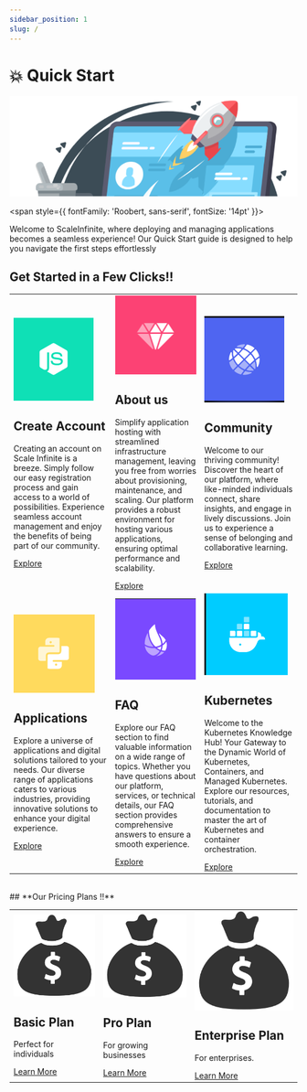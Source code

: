 ```yaml
---
sidebar_position: 1
slug: /
---
```








# 💥 Quick Start

<p align="center">
  <img src="/img/wdwd.png" alt="Alt Text" width="680"/>
</p>

<span style={{ fontFamily: 'Roobert, sans-serif', fontSize: '14pt' }}>

Welcome to ScaleInfinite, where deploying and managing applications becomes a seamless experience! Our Quick Start guide is designed to help you navigate the first steps effortlessly

## Get Started in a Few Clicks!!

<table style={{ width: '100%', margin: '0 auto', tableLayout: 'fixed' }}>
  <tr>
    <td style={{ padding: '15px', backgroundColor: 'darkwhite', borderRadius: '15px', textAlign: 'left', border: '2px solid #808080' }}>
      <div style={{ display: 'flex', flexDirection: 'column', alignItems: 'center' }}>
        <div style={{ marginBottom: '20px' }}>
          <img src="/img/664.png" alt="Create Account Icon" style={{ width: '116px', height: '100px', objectFit: 'cover' }} />
        </div>
        <div style={{ display: 'flex', flexDirection: 'column' }}>
          <h2 style={{ marginBottom: '10px', fontWeight: 'normal', fontSize: '14px' }}>Create Account</h2>
          <p style={{ marginBottom: '0px', fontSize: '12px' }}>
            Creating an account on Scale Infinite is a breeze. Simply follow our easy registration process and gain access to a world of possibilities. Experience seamless account management and enjoy the benefits of being part of our community.
          </p>
          <a href="https://techscaleinfinite.github.io/introduction/cloud-float/create-account" style={{ display: 'inline-block', padding: '8px 12px', backgroundColor: 'black', color: 'white', borderRadius: '5px', textDecoration: 'none', fontSize: '12px' }}>Explore</a>
        </div>
      </div>
    </td>
    <td style={{ padding: '15px', backgroundColor: 'darkwhite', borderRadius: '15px', textAlign: 'left', border: '2px solid #808080' }}>
      <div style={{ display: 'flex', flexDirection: 'column', alignItems: 'center' }}>
        <div style={{ marginBottom: '20px' }}>
          <img src="/img/660.png" alt="Explore Icon" style={{ width: '116px', height: '100px', objectFit: 'cover' }} />
        </div>
        <div style={{ display: 'flex', flexDirection: 'column' }}>
          <h2 style={{ marginBottom: '10px', fontWeight: 'normal', fontSize: '14px' }}>About us</h2>
          <p style={{ marginBottom: '0px', fontSize: '12px' }}>
            Simplify application hosting with streamlined infrastructure management, leaving you free from worries about provisioning, maintenance, and scaling. Our platform provides a robust environment for hosting various applications, ensuring optimal performance and scalability.
          </p>
          <a href="https://techscaleinfinite.github.io/introduction/" style={{ display: 'inline-block', padding: '8px 12px', backgroundColor: 'black', color: 'white', borderRadius: '5px', textDecoration: 'none', fontSize: '12px' }}>Explore</a>
        </div>
      </div>
    </td>
    <td style={{ padding: '15px', backgroundColor: 'darkwhite', borderRadius: '15px', textAlign: 'left', border: '2px solid #808080' }}>
      <div style={{ display: 'flex', flexDirection: 'column', alignItems: 'center' }}>
        <div style={{ marginBottom: '20px' }}>
          <img src="/img/666.png" alt="Explore Icon" style={{ width: '116px', height: '100px', objectFit: 'cover' }} />
        </div>
        <div style={{ display: 'flex', flexDirection: 'column' }}>
          <h2 style={{ marginBottom: '10px', fontWeight: 'normal', fontSize: '14px' }}>Community</h2>
          <p style={{ marginBottom: '0px', fontSize: '12px' }}>
            Welcome to our thriving community! Discover the heart of our platform, where like-minded individuals connect, share insights, and engage in lively discussions. Join us to experience a sense of belonging and collaborative learning.
          </p>
          <a href="https://techscaleinfinite.github.io/Community" style={{ display: 'inline-block', padding: '8px 12px', backgroundColor: 'black', color: 'white', borderRadius: '5px', textDecoration: 'none', fontSize: '12px' }}>Explore</a>
        </div>
      </div>
    </td>
  </tr>
  <tr>
    <td style={{ padding: '15px', backgroundColor: 'darkwhite', borderRadius: '15px', textAlign: 'left', border: '2px solid #808080' }}>
      <div style={{ display: 'flex', flexDirection: 'column', alignItems: 'center' }}>
        <div style={{ marginBottom: '20px' }}>
          <img src="/img/661.png" alt="Create Account Icon" style={{ width: '116px', height: '100px', objectFit: 'cover' }} />
        </div>
        <div style={{ display: 'flex', flexDirection: 'column' }}>
          <h2 style={{ marginBottom: '10px', fontWeight: 'normal', fontSize: '14px' }}>Applications</h2>
          <p style={{ marginBottom: '0px', fontSize: '12px' }}>
            Explore a universe of applications and digital solutions tailored to your needs. Our diverse range of applications caters to various industries, providing innovative solutions to enhance your digital experience.
          </p>
          <a href="https://techscaleinfinite.github.io/category/-demo-deployment" style={{ display: 'inline-block', padding: '8px 12px', backgroundColor: 'black', color: 'white', borderRadius: '5px', textDecoration: 'none', fontSize: '12px' }}>Explore</a>
        </div>
      </div>
    </td>
    <td style={{ padding: '15px', backgroundColor: 'darkwhite', borderRadius: '15px', textAlign: 'left', border: '2px solid #808080' }}>
      <div style={{ display: 'flex', flexDirection: 'column', alignItems: 'center' }}>
        <div style={{ marginBottom: '20px' }}>
          <img src="/img/662.png" alt="Explore Icon" style={{ width: '116px', height: '100px', objectFit: 'cover' }} />
        </div>
        <div style={{ display: 'flex', flexDirection: 'column' }}>
          <h2 style={{ marginBottom: '10px', fontWeight: 'normal', fontSize: '14px' }}>FAQ</h2>
          <p style={{ marginBottom: '0px', fontSize: '12px' }}>
            Explore our FAQ section to find valuable information on a wide range of topics. Whether you have questions about our platform, services, or technical details, our FAQ section provides comprehensive answers to ensure a smooth experience.
          </p>
          <a href="https://techscaleinfinite.github.io/FAQ" style={{ display: 'inline-block', padding: '8px 12px', backgroundColor: 'black', color: 'white', borderRadius: '5px', textDecoration: 'none', fontSize: '12px' }}>Explore</a>
        </div>
      </div>
    </td>
    <td style={{ padding: '15px', backgroundColor: 'darkwhite', borderRadius: '15px', textAlign: 'left', border: '2px solid #808080' }}>
      <div style={{ display: 'flex', flexDirection: 'column', alignItems: 'center' }}>
        <div style={{ marginBottom: '20px' }}>
          <img src="/img/665.png" alt="Explore Icon" style={{ width: '116px', height: '100px', objectFit: 'cover' }} />
        </div>
        <div style={{ display: 'flex', flexDirection: 'column' }}>
          <h2 style={{ marginBottom: '10px', fontWeight: 'normal', fontSize: '14px' }}>Kubernetes</h2>
          <p style={{ marginBottom: '0px', fontSize: '12px' }}>
            Welcome to the Kubernetes Knowledge Hub! Your Gateway to the Dynamic World of Kubernetes, Containers, and Managed Kubernetes. Explore our resources, tutorials, and documentation to master the art of Kubernetes and container orchestration.
          </p>
          <a href="https://techscaleinfinite.github.io/introduction/kubernetes/" style={{ display: 'inline-block', padding: '8px 12px', backgroundColor: 'black', color: 'white', borderRadius: '5px', textDecoration: 'none', fontSize: '12px' }}>Explore</a>
        </div>
      </div>
    </td>
  </tr>
  <!-- Repeat the structure for the remaining sections -->
</table>

<br />


<div style={{ marginBottom: '20px' }}>
  ## **Our Pricing Plans !!**
</div>

<table style={{ width: '100%', tableLayout: 'fixed' }}>
  <tr>
    <td style={{ padding: '15px', backgroundColor: 'darkwhite', borderRadius: '15px', textAlign: 'left', border: '2px solid #808080' }}>
      <div style={{ display: 'flex', flexDirection: 'column', alignItems: 'center' }}>
        <div style={{ marginBottom: '30px' }}>
          <img src="/img/mm09.png" alt="Create Account Icon" style={{ width: '126px', height: '116px' }} />
        </div>
        <div style={{ display: 'flex', flexDirection: 'column', alignItems: 'center' }}>
          <h2 style={{ color: 'black', fontSize: '18pt', fontWeight: 'bold', marginBottom: '10px' }}>Basic Plan</h2>
          <p style={{ marginBottom: '10px' }}>Perfect for individuals</p>
          <a href="https://techscaleinfinite.github.io/introduction/cloud-float/billing-and-usage" style={{ display: 'inline-block', padding: '8px 10px', backgroundColor: 'black', color: 'white', borderRadius: '5px', textDecoration: 'none' }}>Learn More</a>
        </div>
      </div>
    </td>
    <td style={{ padding: '15px', backgroundColor: 'darkwhite', borderRadius: '15px', textAlign: 'left', border: '2px solid #808080' }}>
      <div style={{ display: 'flex', flexDirection: 'column', alignItems: 'center' }}>
        <div style={{ marginBottom: '10px' }}>
          <img src="/img/mm09.png" alt="Explore Icon" style={{ width: '116px', height: '116px' }} />
        </div>
        <div style={{ display: 'flex', flexDirection: 'column', alignItems: 'center' }}>
          <h2 style={{ color: 'black', fontSize: '18pt', fontWeight: 'bold', marginBottom: '10px' }}>Pro Plan</h2>
          <p style={{ marginBottom: '10px' }}>For growing businesses</p>
          <a href="https://techscaleinfinite.github.io/introduction/cloud-float/billing-and-usage" style={{ display: 'inline-block', padding: '8px 10px', backgroundColor: 'black', color: 'white', borderRadius: '5px', textDecoration: 'none' }}>Learn More</a>
        </div>
      </div>
    </td>
    <td style={{ padding: '15px', backgroundColor: 'darkwhite', borderRadius: '15px', textAlign: 'left', border: '2px solid #808080' }}>
      <div style={{ display: 'flex', flexDirection: 'column', alignItems: 'center' }}>
        <div style={{ marginBottom: '10px' }}>
          <img src="/img/mm09.png" alt="Explore Icon" style={{ width: '116px', height: '116px' }} />
        </div>
        <div style={{ display: 'flex', flexDirection: 'column', alignItems: 'center' }}>
          <h2 style={{ color: 'black', fontSize: '18pt', fontWeight: 'bold', marginBottom: '10px' }}>Enterprise Plan</h2>
          <p style={{ marginBottom: '10px' }}>For enterprises.</p>
          <a href="https://techscaleinfinite.github.io/introduction/cloud-float/billing-and-usage" style={{ display: 'inline-block', padding: '8px 10px', backgroundColor: 'black', color: 'white', borderRadius: '5px', textDecoration: 'none' }}>Learn More</a>
        </div>
      </div>
    </td>
  </tr>
</table>


</span>
